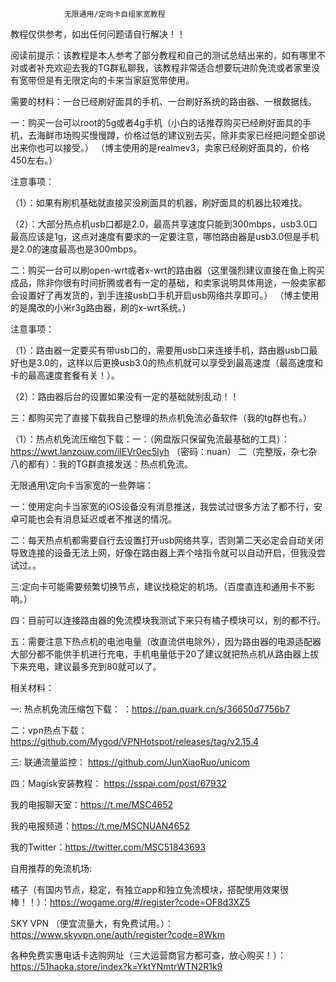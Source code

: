                 无限通用/定向卡自组家宽教程


教程仅供参考，如出任何问题请自行解决！！

阅读前提示：该教程是本人参考了部分教程和自己的测试总结出来的，如有哪里不对或者补充欢迎去我的TG群私聊我，该教程非常适合想要玩进阶免流或者家里没有宽带但是有无限定向的卡来当家庭宽带使用。


需要的材料：一台已经刷好面具的手机、一台刷好系统的路由器、一根数据线。



一：购买一台可以root的5g或者4g手机（小白的话推荐购买已经刷好面具的手机，去海鲜市场购买慢慢蹲，价格过低的建议别去买，除非卖家已经把问题全部说出来你也可以接受。） （博主使用的是realmev3，卖家已经刷好面具的，价格450左右。）

注意事项：


（1）：如果有刷机基础就直接买没刷面具的机器，刷好面具的机器比较难找。  


（2）：大部分热点机usb口都是2.0，最高共享速度只能到300mbps，usb3.0口最高应该是1g，这点对速度有要求的一定要注意，哪怕路由器是usb3.0但是手机是2.0的速度最高也是300mbps。



二：购买一台可以刷open-wrt或者x-wrt的路由器（这里强烈建议直接在鱼上购买成品，除非你很有时间折腾或者有一定的基础，和卖家说明具体用途，一般卖家都会设置好了再发货的，到手连接usb口手机开启usb网络共享即可。）   （博主使用的是魔改的小米r3g路由器，刷的x-wrt系统。）

注意事项：

（1）：路由器一定要买有带usb口的，需要用usb口来连接手机，路由器usb口最好也是3.0的，这样以后更换usb3.0的热点机就可以享受到最高速度（最高速度和卡的最高速度套餐有关！）。


（2）：路由器后台的设置如果没有一定的基础就别乱动！！



三：都购买完了直接下载我自己整理的热点机免流必备软件（我的tg群也有。）


（1）：热点机免流压缩包下载：一：（网盘版只保留免流最基础的工具）：https://wwt.lanzouw.com/ilEVr0ec5lyh  （密码：nuan）    二（完整版，杂七杂八的都有）：我的TG群直接发送：热点机免流。



无限通用\定向卡当家宽的一些弊端：

一：使用定向卡当家宽的iOS设备没有消息推送，我尝试过很多方法了都不行，安卓可能也会有消息延迟或者不推送的情况。

二：每天热点机都需要自行去设置打开usb网络共享，否则第二天必定会自动关闭导致连接的设备无法上网，好像在路由器上弄个啥指令就可以自动开启，但我没尝试过。。

三:定向卡可能需要频繁切换节点，建议找稳定的机场。（百度直连和通用卡不影响。）

四：目前可以连接路由器的免流模块我测试下来只有橘子模块可以，别的都不行。

五：需要注意下热点机的电池电量（改直流供电除外），因为路由器的电源适配器大部分都不能供手机进行充电，手机电量低于20了建议就把热点机从路由器上拔下来充电，建议最多充到80就可以了。



相关材料：

一:  热点机免流压缩包下载： ：https://pan.quark.cn/s/36650d7756b7
 
二：vpn热点下载：https://github.com/Mygod/VPNHotspot/releases/tag/v2.15.4

三: 联通流量监控： https://github.com/JunXiaoRuo/unicom

四：Magisk安装教程： https://sspai.com/post/67932




我的电报聊天室：https://t.me/MSC4652 


我的电报频道：https://t.me/MSCNUAN4652


我的Twitter：https://twitter.com/MSC51843693


自用推荐的免流机场:


橘子（有国内节点，稳定，有独立app和独立免流模块，搭配使用效果很棒！！）：https://wogame.org/#/register?code=OF8d3XZ5



SKY VPN （便宜流量大，有免费试用。）：https://www.skyvpn.one/auth/register?code=8Wkm



各种免费实惠电话卡选购网址（三大运营商官方都可查，放心购买！）：https://51haoka.store/index?k=YktYNmtrWTN2R1k9
